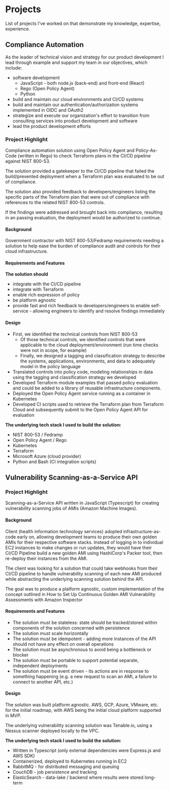 # Projects

List of projects I've worked on that demonstrate my knowledge, expertise, experience.

## Compliance Automation

 As the leader of technical vision and strategy for our product development I lead through example and support my team in our objectives, which include:

* software development
  * JavaScript - both node.js (back-end) and front-end (React)
  * Rego (Open Policy Agent)
  * Python
* build and maintain our cloud environments and CI/CD systems
* build and maintain our authentication/authorization systems implemented in OIDC and OAuth2
* strategize and execute our organization's effort to transition from consulting services into product development and software
* lead the product development efforts

### Project Highlight

Compliance automation solution using Open Policy Agent and Policy-As-Code (written in Rego) to check Terraform plans in the CI/CD pipeline against NIST 800-53.

The solution provided a gatekeeper to the CI/CD pipeline that failed the build/prevented deployment when a Terraform plan was evaluated to be out of compliance.

The solution also provided feedback to developers/engineers listing the specific parts of the Terraform plan that were out of compliance with references to the related NIST 800-53 controls.

If the findings were addressed and brought back into compliance, resulting in an passing evaluation, the deployment would be authorized to continue.

#### Background

Government contractor with NIST 800-53/Fedramp requirements needing a solution to help ease the burden of compliance audit and controls for their cloud infrastructure.

#### Requirements and Features

**The solution should**

* integrate with the CI/CD pipeline
* integrate with Terraform
* enable rich expression of policy
* be platform agnostic
* provide fast and rich feedback to developers/engineers to enable self-service - allowing engineers to identify and resolve findings immediately

#### Design

* First, we identified the technical controls from NIST 800-53
  * Of those technical controls, we identified controls that were applicable to the cloud deployment/environment (run time checks were not in scope, for example)
  * Finally, we designed a tagging and classification strategy to describe the systems, applications, environments, and data to adequately model in the policy language
* Translated controls into policy code, modeling relationships in data using the tagging and classification strategy we developed
* Developed Terraform module examples that passed policy evaluation and could be added to a library of reusable infrastructure components.
* Deployed the Open Policy Agent service running as a container in Kubernetes
* Developed CI scripts used to retrieve the Terraform plan from Terraform Cloud and subsequently submit to the Open Policy Agent API for evaluation

**The underlying tech stack I used to build the solution:**

* NIST 800-53 / Fedramp
* Open Policy Agent / Rego
* Kubernetes
* Terraform
* Microsoft Azure (cloud provider)
* Python and Bash (CI integration scripts)

## Vulnerability Scanning-as-a-Service API

### Project Highlight

Scanning-as-a-Service API written in JavaScript (Typescript) for creating vulnerability scanning jobs of AMIs (Amazon Machine Images).

#### Background

Client (health information technology services) adopted infrastructure-as-code early on, allowing development teams to produce their own golden AMIs for their respective software stacks. Instead of logging in to individual EC2 instances to make changes or run updates, they would have their CI/CD Pipeline build a new golden AMI using HashiCorp's Packer tool, then re-deploy their instances from the AMI.

The client was looking for a solution that could take webhooks from their CI/CD pipeline to handle vulnerability scanning of each new AMI produced while abstracting the underlying scanning solution behind the API.

The goal was to produce a platform agnostic, custom implementation of the concept outlined in How to Set Up Continuous Golden AMI Vulnerability Assessments with Amazon Inspector

#### Requirements and Features

* The solution must be stateless: state should be tracked/stored within components of the solution concerned with persistence
* The solution must scale horizontally
* The solution must be idempotent - adding more instances of the API should not have any effect on overall operations
* The solution must be asynchronous to avoid being a bottleneck or blocker
* The solution must be portable to support potential separate, independent deployments
* The solution must be event driven - its actions are in response to something happening (e.g. a new request to scan an AMI, a failure to connect to another API, etc.)

#### Design

The solution was built platform agnostic. AWS, GCP, Azure, VMware, etc. for the initial roadmap, with AWS being the initial cloud platform supported in MVP.

The underlying vulnerability scanning solution was Tenable.io, using a Nessus scanner deployed locally to the VPC.

**The underlying tech stack I used to build the solution:**

* Written in Typescript (only external dependencies were Express.js and AWS SDK)
* Containerized, deployed to Kubernetes running in EC2
* RabbitMQ - for distributed messaging and queuing
* CouchDB - job persistence and tracking
* ElasticSearch - data-lake / backend where results were stored long-term

